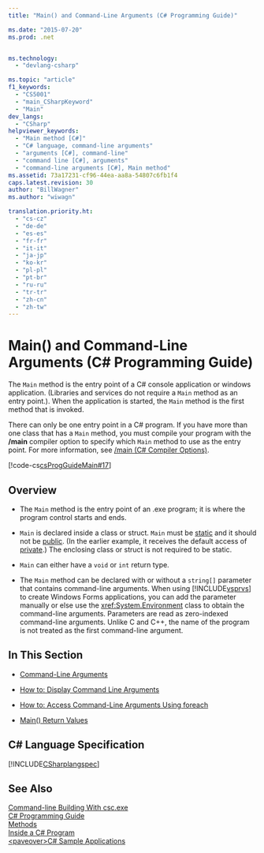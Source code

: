 ```yaml
---
title: "Main() and Command-Line Arguments (C# Programming Guide)"

ms.date: "2015-07-20"
ms.prod: .net


ms.technology: 
  - "devlang-csharp"

ms.topic: "article"
f1_keywords: 
  - "CS5001"
  - "main_CSharpKeyword"
  - "Main"
dev_langs: 
  - "CSharp"
helpviewer_keywords: 
  - "Main method [C#]"
  - "C# language, command-line arguments"
  - "arguments [C#], command-line"
  - "command line [C#], arguments"
  - "command-line arguments [C#], Main method"
ms.assetid: 73a17231-cf96-44ea-aa8a-54807c6fb1f4
caps.latest.revision: 30
author: "BillWagner"
ms.author: "wiwagn"

translation.priority.ht: 
  - "cs-cz"
  - "de-de"
  - "es-es"
  - "fr-fr"
  - "it-it"
  - "ja-jp"
  - "ko-kr"
  - "pl-pl"
  - "pt-br"
  - "ru-ru"
  - "tr-tr"
  - "zh-cn"
  - "zh-tw"
---
```

# Main() and Command-Line Arguments (C# Programming Guide)
The `Main` method is the entry point of a C# console application or windows application. (Libraries and services do not require a `Main` method as an entry point.). When the application is started, the `Main` method is the first method that is invoked.  
  
 There can only be one entry point in a C# program. If you have more than one class that has a `Main` method, you must compile your program with the **/main** compiler option to specify which `Main` method to use as the entry point. For more information, see [/main (C# Compiler Options)](../../../csharp/language-reference/compiler-options/main-compiler-option.md).  
  
 [!code-cs[csProgGuideMain#17](../../../csharp/programming-guide/inside-a-program/codesnippet/CSharp/main-and-command-line-arguments_1.cs)]  
  
## Overview  
  
-   The `Main` method is the entry point of an .exe program; it is where the program control starts and ends.  
  
-   `Main` is declared inside a class or struct. `Main` must be [static](../../../csharp/language-reference/keywords/static.md) and it should not be [public](../../../csharp/language-reference/keywords/public.md). (In the earlier example, it receives the default access of [private](../../../csharp/language-reference/keywords/private.md).) The enclosing class or struct is not required to be static.  
  
-   `Main` can either have a `void` or `int` return type.  
  
-   The `Main` method can be declared with or without a `string[]` parameter that contains command-line arguments. When using [!INCLUDE[vsprvs](~/includes/vsprvs-md.md)] to create Windows Forms applications, you can add the parameter manually or else use the <xref:System.Environment> class to obtain the command-line arguments. Parameters are read as zero-indexed command-line arguments. Unlike C and C++, the name of the program is not treated as the first command-line argument.  
  
## In This Section  
  
-   [Command-Line Arguments](../../../csharp/programming-guide/main-and-command-args/command-line-arguments.md)  
  
-   [How to: Display Command Line Arguments](../../../csharp/programming-guide/main-and-command-args/how-to-display-command-line-arguments.md)  
  
-   [How to: Access Command-Line Arguments Using foreach](../../../csharp/programming-guide/main-and-command-args/how-to-access-command-line-arguments-using-foreach.md)  
  
-   [Main() Return Values](../../../csharp/programming-guide/main-and-command-args/main-return-values.md)  
  
## C# Language Specification  
 [!INCLUDE[CSharplangspec](~/includes/csharplangspec-md.md)]  
  
## See Also  
 [Command-line Building With csc.exe](../../../csharp/language-reference/compiler-options/command-line-building-with-csc-exe.md)   
 [C# Programming Guide](../../../csharp/programming-guide/index.md)   
 [Methods](../../../csharp/programming-guide/classes-and-structs/methods.md)   
 [Inside a C# Program](../../../csharp/programming-guide/inside-a-program/index.md)   
 [\<paveover>C# Sample Applications](http://msdn.microsoft.com/en-us/9a9d7aaa-51d3-4224-b564-95409b0f3e15)
